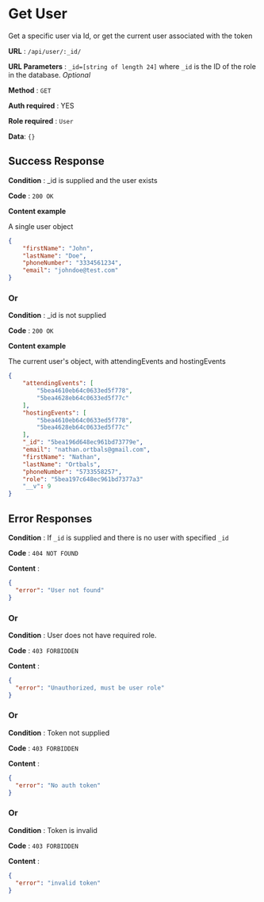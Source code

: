 # Get User

Get a specific user via Id, or get the current user associated with the token

**URL** : `/api/user/:_id/`

**URL Parameters** : `_id=[string of length 24]` where `_id` is the ID of the role in the database. *Optional*

**Method** : `GET`

**Auth required** : YES

**Role required** : `User`

**Data**: `{}`

## Success Response

**Condition** : _id is supplied and the user exists
 
**Code** : `200 OK`
 
**Content example**
 
 A single user object
```json
{
    "firstName": "John",
    "lastName": "Doe",
    "phoneNumber": "3334561234",
    "email": "johndoe@test.com"
}
```

### Or

**Condition** : _id is not supplied
 
**Code** : `200 OK`
 
**Content example**
 
The current user's object, with attendingEvents and hostingEvents
```json
{
    "attendingEvents": [
        "5bea4610eb64c0633ed5f778",
        "5bea4628eb64c0633ed5f77c"
    ],
    "hostingEvents": [
        "5bea4610eb64c0633ed5f778",
        "5bea4628eb64c0633ed5f77c"
    ],
    "_id": "5bea196d648ec961bd73779e",
    "email": "nathan.ortbals@gmail.com",
    "firstName": "Nathan",
    "lastName": "Ortbals",
    "phoneNumber": "5733558257",
    "role": "5bea197c648ec961bd7377a3"
    "__v": 9
}
```

## Error Responses

**Condition** : If `_id` is supplied and there is no user with specified `_id`

**Code** : `404 NOT FOUND`

**Content** : 
```json
{
  "error": "User not found"
}
```

### Or

**Condition** : User does not have required role.

**Code** : `403 FORBIDDEN`

**Content** :

```json
{
  "error": "Unauthorized, must be user role"
}
```

### Or

**Condition** : Token not supplied

**Code** : `403 FORBIDDEN`

**Content** :

```json
{
  "error": "No auth token"
}
```

### Or

**Condition** : Token is invalid

**Code** : `403 FORBIDDEN`

**Content** :

```json
{
  "error": "invalid token"
}
```
